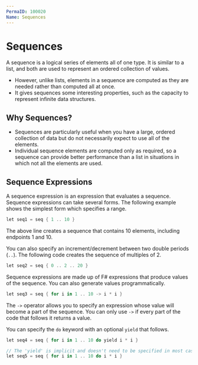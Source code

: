 ```yaml
---
PermaID: 100020
Name: Sequences
---
```


# Sequences

A sequence is a logical series of elements all of one type. It is similar to a list, and both are used to represent an ordered collection of values. 

 - However, unlike lists, elements in a sequence are computed as they are needed rather than computed all at once. 
 - It gives sequences some interesting properties, such as the capacity to represent infinite data structures.

## Why Sequences?

 - Sequences are particularly useful when you have a large, ordered collection of data but do not necessarily expect to use all of the elements. 
 - Individual sequence elements are computed only as required, so a sequence can provide better performance than a list in situations in which not all the elements are used.

## Sequence Expressions

A sequence expression is an expression that evaluates a sequence. Sequence expressions can take several forms. The following example shows the simplest form which specifies a range.

```csharp
let seq1 = seq { 1 .. 10 }
```

The above line creates a sequence that contains 10 elements, including endpoints 1 and 10.

You can also specify an increment/decrement between two double periods (`..`). The following code creates the sequence of multiples of 2.

```csharp
let seq2 = seq { 0 .. 2 .. 20 }
```

Sequence expressions are made up of F# expressions that produce values of the sequence. You can also generate values programmatically.

```csharp
let seq3 = seq { for i in 1 .. 10 -> i * i }
```

The `->` operator allows you to specify an expression whose value will become a part of the sequence. You can only use `->` if every part of the code that follows it returns a value.

You can specify the `do` keyword with an optional `yield` that follows.

```csharp
let seq4 = seq { for i in 1 .. 10 do yield i * i }

// The 'yield' is implicit and doesn't need to be specified in most cases.
let seq5 = seq { for i in 1 .. 10 do i * i }
```

